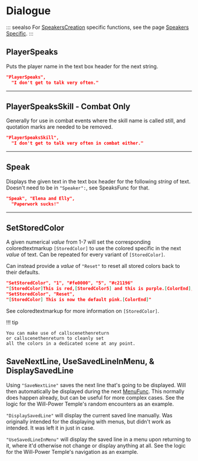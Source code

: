 # Dialogue
::: seealso
For [SpeakersCreation](../EventOnly/SpeakersSpecific.md) specific functions,
see the page
[Speakers Specific](../../Functions/EventOnly/SpeakersSpecific.md).
:::

## PlayerSpeaks
Puts the player name in the text box header for the next string.

``` json
"PlayerSpeaks",
  "I don't get to talk very often."
```

------------------------------------------------------------------------

## PlayerSpeaksSkill - Combat Only
Generally for use in combat events where the skill name is called still,
and quotation marks are needed to be removed.

``` json
"PlayerSpeaksSkill",
  "I don't get to talk very often in combat either."
```

------------------------------------------------------------------------

## Speak
Displays the given text in the text box header for the following
*string* of text. Doesn't need to be in
`"Speaker":`, see SpeaksFunc for that.

``` json
"Speak", "Elena and Elly",
  "Paperwork sucks!"
```

------------------------------------------------------------------------

## SetStoredColor
A given numerical *value* from 1-7 will
set the corresponding coloredtextmarkup
`[StoredColor]` to use the colored specific in the next
*value* of text. Can be repeated for
every variant of `[StoredColor]`.

Can instead provide a *value* of
`"Reset"` to reset all stored colors back to their defaults.

``` json
"SetStoredColor", "1", "#fe0000", "5", "#c21196"
"[StoredColor]This is red,[StoredColor5] and this is purple.[ColorEnd], this is back to red[ColorEnd], and this is back to normal."
"SetStoredColor", "Reset",
"[StoredColor] This is now the default pink.[ColorEnd]"
```

See coloredtextmarkup for more
information on `[StoredColor]`.

!!! tip

    You can make use of callscenethenreturn
    or callscenethenreturn to cleanly set
    all the colors in a dedicated scene at any point.

## SaveNextLine, UseSavedLineInMenu, & DisplaySavedLine
Using `"SaveNextLine"` saves the next line that's going to be displayed.
Will then automatically be displayed during the next
[MenuFunc](../EventOnly/Menu.md). This normally does happen
already, but can be useful for more complex cases. See the logic for the
Will-Power Temple's random encounters as an example.

`"DisplaySavedLine"` will display the current saved line manually. Was
originally intended for the displaying with menus, but didn't work as
intended. It was left it in just in case.

`"UseSavedLineInMenu"` will display the saved line in a menu upon
returning to it, where it'd otherwise not change or display anything at
all. See the logic for the Will-Power Temple's navigation as an
example.
